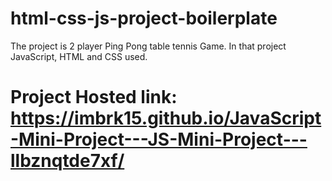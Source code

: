 # html-css-js-project-boilerplate

The project is 2 player Ping Pong table tennis Game. In that project JavaScript, HTML and CSS used.
# Project Hosted link: https://imbrk15.github.io/JavaScript-Mini-Project---JS-Mini-Project---llbznqtde7xf/
